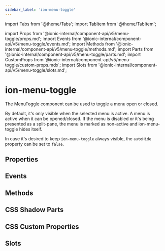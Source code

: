 ```yaml
---
sidebar_label: 'ion-menu-toggle'
---
```


import Tabs from '@theme/Tabs';
import TabItem from '@theme/TabItem';

import Props from '@ionic-internal/component-api/v5/menu-toggle/props.md';
import Events from '@ionic-internal/component-api/v5/menu-toggle/events.md';
import Methods from '@ionic-internal/component-api/v5/menu-toggle/methods.md';
import Parts from '@ionic-internal/component-api/v5/menu-toggle/parts.md';
import CustomProps from '@ionic-internal/component-api/v5/menu-toggle/custom-props.mdx';
import Slots from '@ionic-internal/component-api/v5/menu-toggle/slots.md';

# ion-menu-toggle

The MenuToggle component can be used to toggle a menu open or closed.

By default, it's only visible when the selected menu is active. A menu is active when it can be opened/closed. If the menu is disabled or it's being presented as a split-pane, the menu is marked as non-active and ion-menu-toggle hides itself.

In case it's desired to keep `ion-menu-toggle` always visible, the `autoHide` property can be set to `false`.

## Properties

<Props />

## Events

<Events />

## Methods

<Methods />

## CSS Shadow Parts

<Parts />

## CSS Custom Properties

<CustomProps />

## Slots

<Slots />
